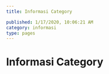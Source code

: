 ```yaml
---
title: Informasi Category

published: 1/17/2020, 10:06:21 AM
category: informasi
type: pages
---
```

# Informasi Category


<BlogIndex category="informasi" limit="20" />